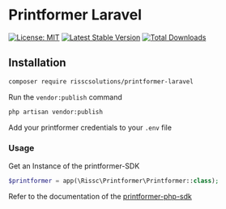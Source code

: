 # Printformer Laravel
[![License: MIT](https://img.shields.io/badge/License-MIT-green.svg)](https://opensource.org/licenses/MIT)
[![Latest Stable Version](https://poser.pugx.org/risscsolutions/printformer-laravel/v/stable.svg)](https://packagist.org/packages/risscsolutions/printformer-laravel)
[![Total Downloads](http://poser.pugx.org/risscsolutions/printformer-laravel/downloads)](https://packagist.org/packages/risscsolutions/printformer-laravel)
## Installation

```bash
composer require risscsolutions/printformer-laravel
```

Run the `vendor:publish` command

```bash
php artisan vendor:publish
```

Add your printformer credentials to your `.env` file 

### Usage

Get an Instance of the printformer-SDK

```php
$printformer = app(\Rissc\Printformer\Printformer::class);
```

Refer to the documentation of the [printformer-php-sdk](https://github.com/risscsolutions/printformer-php-sdk/)
